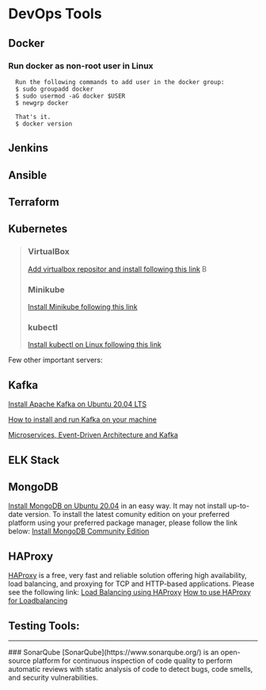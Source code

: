 # DevOps Tools

## Docker

### Run docker as non-root user in Linux
      Run the following commands to add user in the docker group:
      $ sudo groupadd docker
      $ sudo usermod -aG docker $USER
      $ newgrp docker
      
      That's it.
      $ docker version 
     

## Jenkins

## Ansible

## Terraform

## Kubernetes
<blockquote>
   
### VirtualBox
   [Add virtualbox repositor and install following this link](https://computingforgeeks.com/how-to-install-latest-virtualbox-on-ubuntu-debian/)
 B
### Minikube
   [Install Minikube following this link](https://phoenixnap.com/kb/install-minikube-on-ubuntu)

### kubectl
   [Install kubectl on Linux following this link](https://kubernetes.io/docs/tasks/tools/install-kubectl/)

</blockquote>

Few other important servers:

## Kafka
[Install Apache Kafka on Ubuntu 20.04 LTS](https://www.fosstechnix.com/how-to-install-apache-kafka-on-ubuntu-20-04-lts/)

[How to install and run Kafka on your machine](https://www.sohamkamani.com/blog/2017/11/22/how-to-install-and-run-kafka/)

[Microservices, Event-Driven Architecture and Kafka](https://dzone.com/articles/microservices-event-driven-architecture-and-kafka)

## ELK Stack


## MongoDB
 [Install MongoDB on Ubuntu 20.04](https://linuxhint.com/install_mongodb_ubuntu_20_04/) in an easy way. It may not install up-to-date version. To install the latest comunity edition on your preferred platform using your preferred package manager, please follow the link below:
 [Install MongoDB Community Edition](https://docs.mongodb.com/manual/administration/install-community/)
 
 ## HAProxy 
 [HAProxy](https://www.haproxy.com/) is a free, very fast and reliable solution offering high availability, load balancing, and proxying for TCP and HTTP-based applications. Please see the following link:
 [Load Balancing using HAProxy](https://www.digitalocean.com/community/tutorials/an-introduction-to-haproxy-and-load-balancing-concepts)
 [How to use HAProxy for Loadbalancing](https://www.linode.com/docs/uptime/loadbalancing/how-to-use-haproxy-for-load-balancing/)
 
 ## Testing Tools:  
 <hr/>
 ### SonarQube
 [SonarQube](https://www.sonarqube.org/) is an open-source platform for continuous inspection of code quality to perform automatic reviews with static analysis of code to detect bugs, code smells, and security vulnerabilities.
